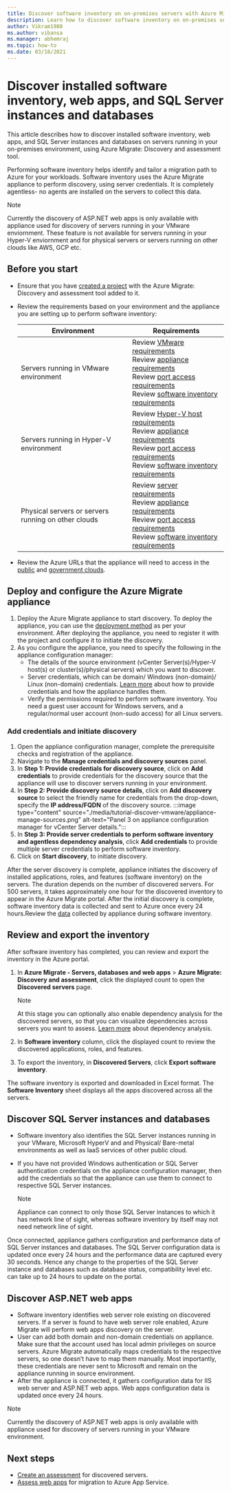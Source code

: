 ```yaml
---
title: Discover software inventory on on-premises servers with Azure Migrate 
description: Learn how to discover software inventory on on-premises servers with Azure Migrate Discovery and assessment.
author: Vikram1988
ms.author: vibansa
ms.manager: abhemraj
ms.topic: how-to
ms.date: 03/18/2021
---
```


# Discover installed software inventory, web apps, and SQL Server instances and databases

This article describes how to discover installed software inventory, web apps, and SQL Server instances and databases on servers running in your on-premises environment, using Azure Migrate: Discovery and assessment tool.

Performing software inventory helps identify and tailor a migration path to Azure for your workloads. Software inventory uses the Azure Migrate appliance to perform discovery, using server credentials. It is completely agentless- no agents are installed on the servers to collect this data.

> [!Note]
> Currently the discovery of ASP.NET web apps is only available with appliance used for discovery of servers running in your VMware enviornment. These feature is not available for servers running in your Hyper-V enviornment and for physical servers or servers running on other clouds like AWS, GCP etc.

## Before you start

- Ensure that you have [created a project](./create-manage-projects.md) with the Azure Migrate: Discovery and assessment tool added to it.
- Review the requirements based on your environment and the appliance you are setting up to perform software inventory:

    Environment | Requirements
    --- | ---
    Servers running in VMware environment | Review [VMware requirements](migrate-support-matrix-vmware.md#vmware-requirements) <br/> Review [appliance requirements](migrate-appliance.md#appliance---vmware)<br/> Review [port access requirements](migrate-support-matrix-vmware.md#port-access-requirements) <br/> Review [software inventory requirements](migrate-support-matrix-vmware.md#software-inventory-requirements)
    Servers running in Hyper-V environment | Review [Hyper-V host requirements](migrate-support-matrix-hyper-v.md#hyper-v-host-requirements) <br/> Review [appliance requirements](migrate-appliance.md#appliance---hyper-v)<br/> Review [port access requirements](migrate-support-matrix-hyper-v.md#port-access)<br/> Review [software inventory requirements](migrate-support-matrix-hyper-v.md#software-inventory-requirements)
    Physical servers or servers running on other clouds | Review [server requirements](migrate-support-matrix-physical.md#physical-server-requirements) <br/> Review [appliance requirements](migrate-appliance.md#appliance---physical)<br/> Review [port access requirements](migrate-support-matrix-physical.md#port-access)<br/> Review [software inventory requirements](migrate-support-matrix-physical.md#software-inventory-requirements)
- Review the Azure URLs that the appliance will need to access in the [public](migrate-appliance.md#public-cloud-urls) and [government clouds](migrate-appliance.md#government-cloud-urls).

## Deploy and configure the Azure Migrate appliance

1. Deploy the Azure Migrate appliance to start discovery. To deploy the appliance, you can use the [deployment method](migrate-appliance.md#deployment-methods) as per your environment. After deploying the appliance, you need to register it with the project and configure it to initiate the discovery.
2. As you configure the appliance, you need to specify the following in the appliance configuration manager:
    - The details of the source environment (vCenter Server(s)/Hyper-V host(s) or cluster(s)/physical servers) which you want to discover.
    - Server credentials, which can be domain/ Windows (non-domain)/ Linux (non-domain) credentials. [Learn more](add-server-credentials.md) about how to provide credentials and how the appliance handles them.
    - Verify the permissions required to perform software inventory. You need a guest user account for Windows servers, and a regular/normal user account (non-sudo access) for all Linux servers.

### Add credentials and initiate discovery

1. Open the appliance configuration manager, complete the prerequisite checks and registration of the appliance.
2. Navigate to the **Manage credentials and discovery sources** panel.
1.  In **Step 1: Provide credentials for discovery source**, click on **Add credentials** to  provide credentials for the discovery source that the appliance will use to discover servers running in your environment.
1. In **Step 2: Provide discovery source details**, click on **Add discovery source** to select the friendly name for credentials from the drop-down, specify the **IP address/FQDN** of the discovery source.
:::image type="content" source="./media/tutorial-discover-vmware/appliance-manage-sources.png" alt-text="Panel 3 on appliance configuration manager for vCenter Server details.":::
1. In **Step 3: Provide server credentials to perform software inventory and agentless dependency analysis**, click **Add credentials** to provide multiple server credentials to perform software inventory.
1. Click on **Start discovery**, to initiate discovery.

 After the server discovery is complete, appliance initiates the discovery of installed applications, roles, and features (software inventory) on the servers. The duration depends on the number of discovered servers. For 500 servers, it takes approximately one hour for the discovered inventory to appear in the Azure Migrate portal. After the initial discovery is complete, software inventory data is collected and sent to Azure once every 24 hours.Review the [data](discovered-metadata.md#software-inventory-data) collected by appliance during software inventory.

## Review and export the inventory

After software inventory has completed, you can review and export the inventory in the Azure portal.

1. In **Azure Migrate - Servers, databases and web apps** > **Azure Migrate: Discovery and assessment**, click the displayed count to open the **Discovered servers** page.

    > [!NOTE]
    > At this stage you can optionally also enable dependency analysis for the discovered servers, so that you can visualize dependencies across servers you want to assess. [Learn more](concepts-dependency-visualization.md) about dependency analysis.

2. In **Software inventory** column, click the displayed count to review the discovered applications, roles, and features.
4. To export the inventory, in **Discovered Servers**, click **Export software inventory**.

The software inventory is exported and downloaded in Excel format. The **Software Inventory** sheet displays all the apps discovered across all the servers.

## Discover SQL Server instances and databases

- Software inventory also identifies the SQL Server instances running in your VMware, Microsoft HyperV and and Physical/ Bare-metal environments as well as IaaS services of other public cloud.
- If you have not provided Windows authentication or SQL Server authentication credentials on the appliance configuration manager, then add the credentials so that the appliance can use them to connect to respective SQL Server instances.

    > [!NOTE]
    > Appliance can connect to only those SQL Server instances to which it has network line of sight, whereas software inventory by itself may not need network line of sight.

Once connected, appliance gathers configuration and performance data of SQL Server instances and databases. The SQL Server configuration data is updated once every 24 hours and the performance data are captured every 30 seconds. Hence any change to the properties of the SQL Server instance and databases such as database status, compatibility level etc. can take up to 24 hours to update on the portal.

## Discover ASP.NET web apps

- Software inventory identifies web server role existing on discovered servers. If a server is found to have web server role enabled, Azure Migrate will perform web apps discovery on the server.
- User can add both domain and non-domain credentials on appliance. Make sure that the account used has local admin privileges on source servers. Azure Migrate automatically maps credentials to the respective servers, so one doesn’t have to map them manually. Most importantly, these credentials are never sent to Microsoft and remain on the appliance running in source environment.
- After the appliance is connected, it gathers configuration data for IIS web server and ASP.NET web apps. Web apps configuration data is updated once every 24 hours.

> [!Note]
> Currently the discovery of ASP.NET web apps is only available with appliance used for discovery of servers running in your VMware environment.

## Next steps

- [Create an assessment](how-to-create-assessment.md) for discovered servers.
- [Assess web apps](how-to-create-azure-app-service-assessment.md) for migration to Azure App Service.
